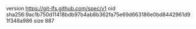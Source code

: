 version https://git-lfs.github.com/spec/v1
oid sha256:9ac1b750d11418bdb97b4ab8b362fa75e69d663186e0bd8442961d91f348a986
size 887
